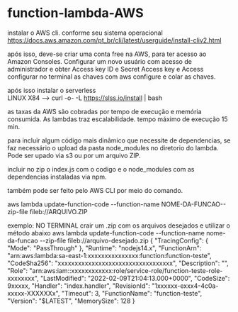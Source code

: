 # function-lambda-AWS

instalar o AWS cli. conforme seu sistema operacional
https://docs.aws.amazon.com/pt_br/cli/latest/userguide/install-cliv2.html


após isso, deve-se criar uma conta free na AWS, para ter acesso ao Amazon Consoles.
Configurar um novo usuário com acesso de administrador e obter Access key ID e Secret Access key e Access
configurar no terminal  as chaves com aws configure e colar as chaves. 



após isso instalar o serverless  
LINUX X84 -->  curl -o- -L https://slss.io/install | bash


as taxas da AWS são cobradas por tempo de execução e memória consumida. As lambdas traz escalabilidade.
tempo máximo de execução 15 min. 

para incluir algum código mais dinâmico que necessite de dependencias, se faz necessário o upload da pasta node_modules no diretorio do lambda. 
Pode ser upado via s3 ou por um arquivo ZIP. 

incluir no zip o index.js com o codigo e o node_modules com as dependencias instaladas via npm.


também pode ser feito pelo AWS CLI por meio do comando.

aws lambda update-function-code --function-name NOME-DA-FUNCAO--zip-file fileb://ARQUIVO.ZIP

exemplo: 
                        NO TERMINAL 
                        crair um .zip com os arquivos desejados e utilizar o método abaixo
                        aws lambda update-function-code --function-name nome-da-funcao --zip-file fileb://arquivo-desejado.zip
                        {
                            "TracingConfig": {
                                "Mode": "PassThrough"
                            },
                            "Runtime": "nodejs14.x",
                            "FunctionArn": "arn:aws:lambda:sa-east-1:xxxxxxxxxxxxxxx:function:function-teste",
                            "CodeSha256": "xxxxxxxxxxxxxxxxxxxxxxxxxxxxxxxxxx",
                            "Description": "",
                            "Role": "arn:aws:iam::xxxxxxxxxxxx:role/service-role/function-teste-role-xxxxxxxx",
                            "LastModified": "2022-02-09T21:04:13.000+0000",
                            "CodeSize": 9xxxxx,
                            "Handler": "index.handler",
                            "RevisionId": "1xxxxxx-exxx4-4c0a-xxxxx-XXXXXXx",
                            "Timeout": 3,
                            "FunctionName": "function-teste",
                            "Version": "$LATEST",
                            "MemorySize": 128
                        }
